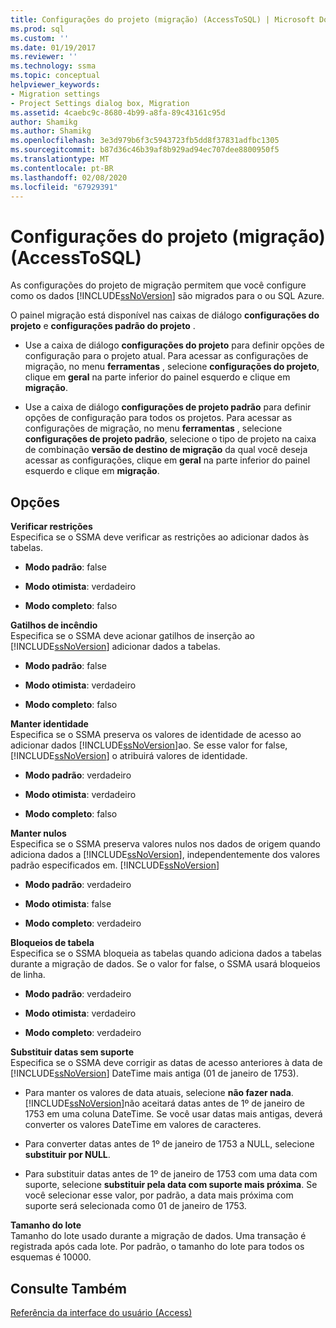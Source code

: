 ```yaml
---
title: Configurações do projeto (migração) (AccessToSQL) | Microsoft Docs
ms.prod: sql
ms.custom: ''
ms.date: 01/19/2017
ms.reviewer: ''
ms.technology: ssma
ms.topic: conceptual
helpviewer_keywords:
- Migration settings
- Project Settings dialog box, Migration
ms.assetid: 4caebc9c-8680-4b99-a8fa-89c43161c95d
author: Shamikg
ms.author: Shamikg
ms.openlocfilehash: 3e3d979b6f3c5943723fb5dd8f37831adfbc1305
ms.sourcegitcommit: b87d36c46b39af8b929ad94ec707dee8800950f5
ms.translationtype: MT
ms.contentlocale: pt-BR
ms.lasthandoff: 02/08/2020
ms.locfileid: "67929391"
---
```

# <a name="project-settings-migration-accesstosql"></a>Configurações do projeto (migração) (AccessToSQL)
As configurações do projeto de migração permitem que você configure como os dados [!INCLUDE[ssNoVersion](../../includes/ssnoversion-md.md)] são migrados para o ou SQL Azure.  
  
O painel migração está disponível nas caixas de diálogo **configurações do projeto** e **configurações padrão do projeto** .  
  
-   Use a caixa de diálogo **configurações do projeto** para definir opções de configuração para o projeto atual. Para acessar as configurações de migração, no menu **ferramentas** , selecione **configurações do projeto**, clique em **geral** na parte inferior do painel esquerdo e clique em **migração**.  
  
-   Use a caixa de diálogo **configurações de projeto padrão** para definir opções de configuração para todos os projetos. Para acessar as configurações de migração, no menu **ferramentas** , selecione **configurações de projeto padrão**, selecione o tipo de projeto na caixa de combinação **versão de destino de migração** da qual você deseja acessar as configurações, clique em **geral** na parte inferior do painel esquerdo e clique em **migração**.  
  
## <a name="options"></a>Opções  
**Verificar restrições**  
Especifica se o SSMA deve verificar as restrições ao adicionar dados às tabelas.  
  
-   **Modo padrão**: false  
  
-   **Modo otimista**: verdadeiro  
  
-   **Modo completo**: falso  
  
**Gatilhos de incêndio**  
Especifica se o SSMA deve acionar gatilhos de inserção ao [!INCLUDE[ssNoVersion](../../includes/ssnoversion-md.md)] adicionar dados a tabelas.  
  
-   **Modo padrão**: false  
  
-   **Modo otimista**: verdadeiro  
  
-   **Modo completo**: falso  
  
**Manter identidade**  
Especifica se o SSMA preserva os valores de identidade de acesso ao adicionar dados [!INCLUDE[ssNoVersion](../../includes/ssnoversion-md.md)]ao. Se esse valor for false, [!INCLUDE[ssNoVersion](../../includes/ssnoversion-md.md)] o atribuirá valores de identidade.  
  
-   **Modo padrão**: verdadeiro  
  
-   **Modo otimista**: verdadeiro  
  
-   **Modo completo**: falso  
  
**Manter nulos**  
Especifica se o SSMA preserva valores nulos nos dados de origem quando adiciona dados a [!INCLUDE[ssNoVersion](../../includes/ssnoversion-md.md)], independentemente dos valores padrão especificados em. [!INCLUDE[ssNoVersion](../../includes/ssnoversion-md.md)]  
  
-   **Modo padrão**: verdadeiro  
  
-   **Modo otimista**: false  
  
-   **Modo completo**: verdadeiro  
  
**Bloqueios de tabela**  
Especifica se o SSMA bloqueia as tabelas quando adiciona dados a tabelas durante a migração de dados. Se o valor for false, o SSMA usará bloqueios de linha.  
  
-   **Modo padrão**: verdadeiro  
  
-   **Modo otimista**: verdadeiro  
  
-   **Modo completo**: verdadeiro  
  
**Substituir datas sem suporte**  
Especifica se o SSMA deve corrigir as datas de acesso anteriores à data de [!INCLUDE[ssNoVersion](../../includes/ssnoversion-md.md)] DateTime mais antiga (01 de janeiro de 1753).  
  
-   Para manter os valores de data atuais, selecione **não fazer nada**. [!INCLUDE[ssNoVersion](../../includes/ssnoversion-md.md)]não aceitará datas antes de 1º de janeiro de 1753 em uma coluna DateTime. Se você usar datas mais antigas, deverá converter os valores DateTime em valores de caracteres.  
  
-   Para converter datas antes de 1º de janeiro de 1753 a NULL, selecione **substituir por NULL**.  
  
-   Para substituir datas antes de 1º de janeiro de 1753 com uma data com suporte, selecione **substituir pela data com suporte mais próxima**. Se você selecionar esse valor, por padrão, a data mais próxima com suporte será selecionada como 01 de janeiro de 1753.  
  
**Tamanho do lote**  
Tamanho do lote usado durante a migração de dados. Uma transação é registrada após cada lote. Por padrão, o tamanho do lote para todos os esquemas é 10000.  
  
## <a name="see-also"></a>Consulte Também  
[Referência da interface do usuário (Access)](https://msdn.microsoft.com/af24c303-4a41-449b-9c86-d6558a97e839)  
  
